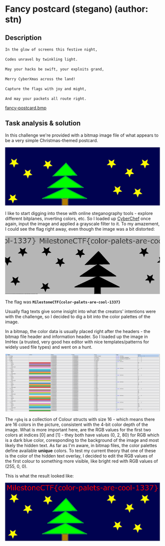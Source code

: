 # Fancy postcard (stegano) (author: stn)

## Description

```shell
In the glow of screens this festive night,

Codes unravel by twinkling light.

May your hacks be swift, your exploits grand,

Merry CyberXmas across the land!

Capture the flags with joy and might,

And may your packets all route right.
```
[fancy-postcard.bmp](fancy-postcard.bmp)

## Task analysis & solution

In this challenge we're provided with a bitmap image file of what appears to be a very simple Christmas-themed postcard.

![](fancy-postcard.bmp)

I like to start digging into these with online steganography tools - explore different bitplanes, inverting colors, etc. So I loaded up [CyberChef](https://cyberchef.org/) once again, input the image and applied a grayscale filter to it. To my amazement, I could see the flag right away, even though the image was a bit distorted:

![](grayscale-fancy-postcard.bmp)

The flag was **``MilestoneCTF{color-palets-are-cool-1337}``**

Usually flag texts give some insight into what the creators' intentions were with the challenge, so I decided to dig a bit into the color palettes of the image.

In a bitmap, the color data is usually placed right after the headers - the bitmap file header and information header. So I loaded up the image in ImHex (a trusted, very good hex editor with nice templates/patterns for widely used file types) and went on a hunt.

![](1.png)

The ``rgbq`` is a collection of Colour structs with size 16 - which means there are 16 colors in the picture, consistent with the 4-bit color depth of the image. What is more important here, are the RGB values for the first two colors at indices [0] and [1] - they both have values (0, 2, 80) for RGB which is a dark blue color, coresponding to the background of the image and most likely the hidden text. As far as I'm aware, in bitmap files, the color palettes define available **unique** colors. To test my current theory that one of these is the color of the hidden text overlay, I decided to edit the RGB values of the first colour to something more visible, like bright red with RGB values of (255, 0, 0).

This is what the result looked like:

![](modified-fancy-postcard.bmp)